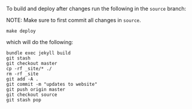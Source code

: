 To build and deploy after changes run the following in the `source` branch:

NOTE: Make sure to first commit all changes in `source`.

```
make deploy
```

which will do the following:

```
bundle exec jekyll build
git stash
git checkout master
cp -rf _site/* ./
rm -rf _site
git add -A .
git commit -m "updates to website"
git push origin master
git checkout source
git stash pop
```
